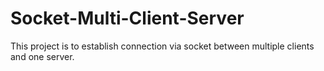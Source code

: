 # Socket-Multi-Client-Server
This project is to establish connection via socket between multiple clients and one server. 
